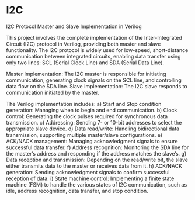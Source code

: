 # I2C

I2C Protocol Master and Slave Implementation in Verilog

This project involves the complete implementation of the Inter-Integrated Circuit (I2C) protocol in Verilog, providing both master and slave functionality. The I2C protocol is widely used for low-speed, short-distance communication between integrated circuits, enabling data transfer using only two lines: SCL (Serial Clock Line) and SDA (Serial Data Line).

Master Implementation: The I2C master is responsible for initiating communication, generating clock signals on the SCL line, and controlling data flow on the SDA line. 
Slave Implementation: The I2C slave responds to communication initiated by the master.

The Verilog implementation includes:
a) Start and Stop condition generation: Managing when to begin and end communication.
b) Clock control: Generating the clock pulses required for synchronous data transmission.
c) Addressing: Sending 7- or 10-bit addresses to select the appropriate slave device.
d) Data read/write: Handling bidirectional data transmission, supporting multiple master/slave configurations.
e) ACK/NACK management: Managing acknowledgment signals to ensure successful data transfer.
f) Address recognition: Monitoring the SDA line for the master’s address and responding if the address matches the slave’s.
g) Data reception and transmission: Depending on the read/write bit, the slave either transmits data to the master or receives data from it.
h) ACK/NACK generation: Sending acknowledgment signals to confirm successful reception of data.
i) State machine control: Implementing a finite state machine (FSM) to handle the various states of I2C communication, such as idle, address recognition, data transfer, and stop condition.
